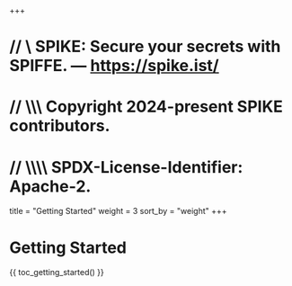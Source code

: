 +++
# //    \\ SPIKE: Secure your secrets with SPIFFE. — https://spike.ist/
# //  \\\\\ Copyright 2024-present SPIKE contributors.
# // \\\\\\\ SPDX-License-Identifier: Apache-2.

title = "Getting Started"
weight = 3
sort_by = "weight"
+++

# Getting Started

{{ toc_getting_started() }}
